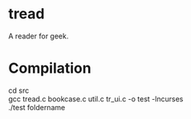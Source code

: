 # tread
A reader for geek.

# Compilation
cd src  
gcc tread.c bookcase.c util.c tr_ui.c -o test -lncurses  
./test foldername

